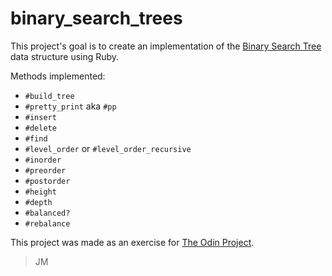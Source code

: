 # binary_search_trees
This project's goal is to create an implementation of the [Binary Search Tree](http://en.wikipedia.org/wiki/Binary_search_tree) data structure using Ruby.

Methods implemented:
* `#build_tree`
* `#pretty_print` aka `#pp`
* `#insert`
* `#delete`
* `#find`
* `#level_order` or `#level_order_recursive`
* `#inorder`
* `#preorder`
* `#postorder`
* `#height`
* `#depth`
* `#balanced?`
* `#rebalance`

This project was made as an exercise for [The Odin Project](https://www.theodinproject.com/lessons/ruby-binary-search-trees).

> JM